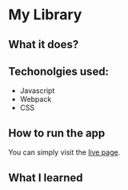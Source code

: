 # My Library
## What it does?

## Techonolgies used:
* Javascript
* Webpack
* CSS

## How to run the app
You can simply visit the [live page](https://anabargau.github.io/my-library/).
## What I learned
